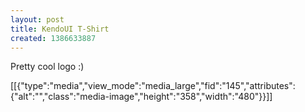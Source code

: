```yaml
---
layout: post
title: KendoUI T-Shirt
created: 1386633887
---
```

<p>Pretty cool logo :)</p><p>[[{"type":"media","view_mode":"media_large","fid":"145","attributes":{"alt":"","class":"media-image","height":"358","width":"480"}}]]</p>
